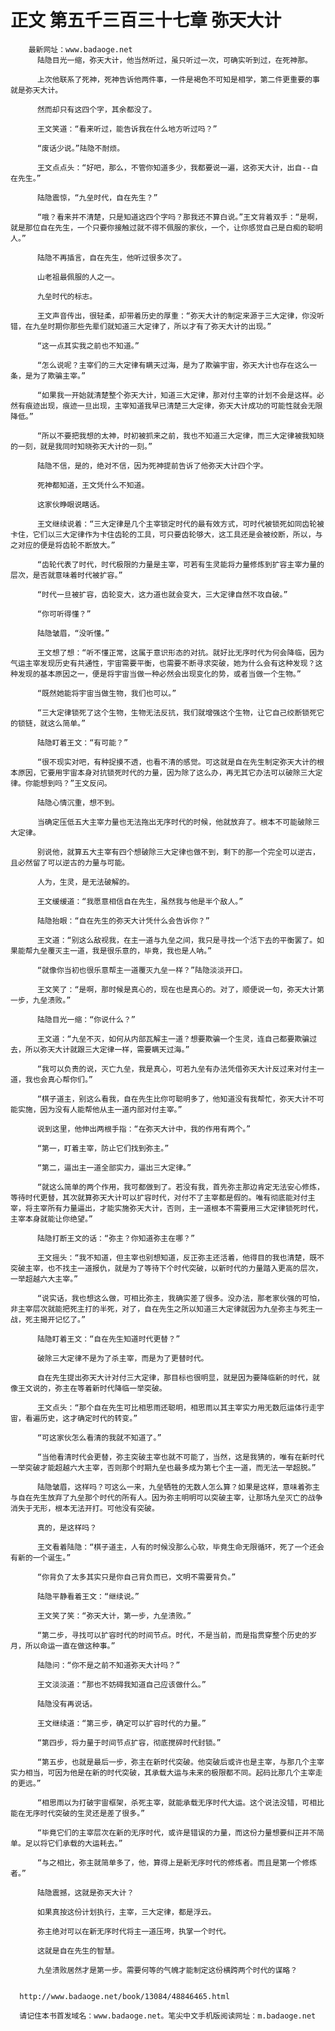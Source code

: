 # 正文 第五千三百三十七章 弥天大计
        最新网址：www.badaoge.net
          陆隐目光一缩，弥天大计，他当然听过，虽只听过一次，可确实听到过，在死神那。
      
          上次他联系了死神，死神告诉他两件事，一件是褐色不可知是相学，第二件更重要的事就是弥天大计。
      
          然而却只有这四个字，其余都没了。
      
          王文笑道：“看来听过，能告诉我在什么地方听过吗？”
      
          “废话少说。”陆隐不耐烦。
      
          王文点点头：“好吧，那么，不管你知道多少，我都要说一遍，这弥天大计，出自--自在先生。”
      
          陆隐震惊，“九垒时代，自在先生？”
      
          “哦？看来并不清楚，只是知道这四个字吗？那我还不算白说。”王文背着双手：“是啊，就是那位自在先生，一个只要你接触过就不得不佩服的家伙，一个，让你感觉自己是白痴的聪明人。”
      
          陆隐不再插言，自在先生，他听过很多次了。
      
          山老祖最佩服的人之一。
      
          九垒时代的标志。
      
          王文声音传出，很轻柔，却带着历史的厚重：“弥天大计的制定来源于三大定律，你没听错，在九垒时期你那些先辈们就知道三大定律了，所以才有了弥天大计的出现。”
      
          “这一点其实我之前也不知道。”
      
          “怎么说呢？主宰们的三大定律有瞒天过海，是为了欺骗宇宙，弥天大计也存在这么一条，是为了欺骗主宰。”
      
          “如果我一开始就清楚整个弥天大计，知道三大定律，那对付主宰的计划不会是这样。必然有痕迹出现，痕迹一旦出现，主宰知道我早已清楚三大定律，弥天大计成功的可能性就会无限降低。”
      
          “所以不要把我想的太神，时初被抓来之前，我也不知道三大定律，而三大定律被我知晓的一刻，就是我同时知晓弥天大计的一刻。”
      
          陆隐不信，是的，绝对不信，因为死神提前告诉了他弥天大计四个字。
      
          死神都知道，王文凭什么不知道。
      
          这家伙睁眼说瞎话。
      
          王文继续说着：“三大定律是几个主宰锁定时代的最有效方式，可时代被锁死如同齿轮被卡住，它们以三大定律作为卡住齿轮的工具，可只要齿轮够大，这工具还是会被绞断，所以，与之对应的便是将齿轮不断放大。”
      
          “齿轮代表了时代，时代极限的力量是主宰，可若有生灵能将力量修炼到扩容主宰力量的层次，是否就意味着时代被扩容。”
      
          “时代一旦被扩容，齿轮变大，这力道也就会变大，三大定律自然不攻自破。”
      
          “你可听得懂？”
      
          陆隐皱眉，“没听懂。”
      
          王文想了想：“听不懂正常，这属于意识形态的对抗。就好比无序时代为何会降临，因为气运主宰发现历史有共通性，宇宙需要平衡，也需要不断寻求突破，她为什么会有这种发现？这种发现的基本原因之一，便是将宇宙当做一种必然会出现变化的势，或者当做一个生物。”
      
          “既然她能将宇宙当做生物，我们也可以。”
      
          “三大定律锁死了这个生物，生物无法反抗，我们就增强这个生物，让它自己绞断锁死它的锁链，就这么简单。”
      
          陆隐盯着王文：“有可能？”
      
          “很不现实对吧，有种捉摸不透，也看不清的感觉。可这就是自在先生制定弥天大计的根本原因，它要用宇宙本身对抗锁死时代的力量，因为除了这么办，再无其它办法可以破除三大定律。你能想到吗？”王文反问。
      
          陆隐心情沉重，想不到。
      
          当确定压低五大主宰力量也无法拖出无序时代的时候，他就放弃了。根本不可能破除三大定律。
      
          别说他，就算五大主宰有四个想破除三大定律也做不到，剩下的那一个完全可以逆古，且必然留了可以逆古的力量与可能。
      
          人为，生灵，是无法破解的。
      
          王文缓缓道：“我愿意相信自在先生，虽然我与他是半个敌人。”
      
          陆隐抬眼：“自在先生的弥天大计凭什么会告诉你？”
      
          王文道：“别这么敌视我，在主一道与九垒之间，我只是寻找一个活下去的平衡罢了。如果能帮九垒覆灭主一道，我是很乐意的，毕竟，我也是人呐。”
      
          “就像你当初也很乐意帮主一道覆灭九垒一样？”陆隐淡淡开口。
      
          王文笑了：“是啊，那时候是真心的，现在也是真心的。对了，顺便说一句，弥天大计第一步，九垒溃败。”
      
          陆隐目光一缩：“你说什么？”
      
          王文道：“九垒不灭，如何从内部瓦解主一道？想要欺骗一个生灵，连自己都要欺骗过去，所以弥天大计就跟三大定律一样，需要瞒天过海。”
      
          “我可以负责的说，灭亡九垒，我是真心，可若九垒有办法凭借弥天大计反过来对付主一道，我也会真心帮你们。”
      
          “棋子道主，别这么看我，自在先生比你可聪明多了，他知道没有我帮忙，弥天大计不可能实施，因为没有人能帮他从主一道内部对付主宰。”
      
          说到这里，他伸出两根手指：“在弥天大计中，我的作用有两个。”
      
          “第一，盯着主宰，防止它们找到弥主。”
      
          “第二，逼出主一道全部实力，逼出三大定律。”
      
          “就这么简单的两个作用，我可都做到了。若没有我，首先弥主那边肯定无法安心修炼，等待时代更替，其次就算弥天大计可以扩容时代，对付不了主宰都是假的。唯有彻底能对付主宰，将主宰所有力量逼出，才能实施弥天大计，否则，主一道根本不需要用三大定律锁死时代，主宰本身就能让你绝望。”
      
          陆隐打断王文的话：“弥主？你知道弥主在哪？”
      
          王文摇头：“我不知道，但主宰也别想知道，反正弥主还活着，他得目的我也清楚，既不突破主宰，也不找主一道报仇，就是为了等待下个时代突破，以新时代的力量踏入更高的层次，一举超越六大主宰。”
      
          “说实话，我也想这么做，可相比弥主，我确实差了很多。没办法，那老家伙强的可怕，非主宰层次就能把死主打的半死，对了，自在先生之所以知道三大定律就因为九垒弥主与死主一战，死主揭开记忆了。”
      
          陆隐盯着王文：“自在先生知道时代更替？”
      
          破除三大定律不是为了杀主宰，而是为了更替时代。
      
          自在先生提出弥天大计对付三大定律，那目标也很明显，就是因为要降临新的时代，就像王文说的，弥主在等着新时代降临一举突破。
      
          王文点头：“那个自在先生可比相思雨还聪明，相思雨以其主宰实力用无数厄运体行走宇宙，看遍历史，这才确定时代的转变。”
      
          “可这家伙怎么看清的我就不知道了。”
      
          “当他看清时代会更替，弥主突破主宰也就不可能了，当然，这是我猜的，唯有在新时代一举突破才能超越六大主宰，否则那个时期九垒也最多成为第七个主一道，而无法一举超脱。”
      
          陆隐皱眉，这样吗？可这么一来，九垒牺牲的无数人怎么算？如果是这样，意味着弥主与自在先生放弃了九垒那个时代的所有人。因为弥主明明可以突破主宰，让那场九垒灭亡的战争消失于无形，根本无法开打。可他没有突破。
      
          真的，是这样吗？
      
          王文看着陆隐：“棋子道主，人有的时候没那么心软，毕竟生命无限循环，死了一个还会有新的一个诞生。”
      
          “你背负了太多其实只是你自己背负而已，文明不需要背负。”
      
          陆隐平静看着王文：“继续说。”
      
          王文笑了笑：“弥天大计，第一步，九垒溃败。”
      
          “第二步，寻找可以扩容时代的时间节点。时代，不是当前，而是指贯穿整个历史的岁月，所以命运一直在做这种事。”
      
          陆隐问：“你不是之前不知道弥天大计吗？”
      
          王文淡淡道：“那也不妨碍我知道自己应该做什么。”
      
          陆隐没有再说话。
      
          王文继续道：“第三步，确定可以扩容时代的力量。”
      
          “第四步，将力量于时间节点扩容，彻底搅碎时代封锁。”
      
          “第五步，也就是最后一步，弥主在新时代突破。他突破后或许也是主宰，与那几个主宰实力相当，可因为他是在新的时代突破，其承载大运与未来的极限都不同。起码比那几个主宰走的更远。”
      
          “相思雨以为打破宇宙框架，杀死主宰，就能承载无序时代大运。这个说法没错，可相比能在无序时代突破的生灵还是差了很多。”
      
          “毕竟它们的主宰层次在新的无序时代，或许是错误的力量，而这份力量想要纠正并不简单。足以将它们承载的大运耗去。”
      
          “与之相比，弥主就简单多了，他，算得上是新无序时代的修炼者。而且是第一个修炼者。”
      
          陆隐震撼，这就是弥天大计？
      
          如果真按这份计划执行，主宰，三大定律，都是浮云。
      
          弥主绝对可以在新无序时代将主一道压垮，执掌一个时代。
      
          这就是自在先生的智慧。
      
          九垒溃败居然才是第一步。需要何等的气魄才能制定这份横跨两个时代的谋略？
      
      
      http://www.badaoge.net/book/13084/48846465.html
      
      请记住本书首发域名：www.badaoge.net。笔尖中文手机版阅读网址：m.badaoge.net